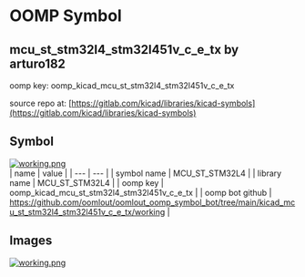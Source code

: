 # OOMP Symbol  
## mcu_st_stm32l4_stm32l451v_c_e_tx  by arturo182  
  
oomp key: oomp_kicad_mcu_st_stm32l4_stm32l451v_c_e_tx  
  
source repo at: [https://gitlab.com/kicad/libraries/kicad-symbols](https://gitlab.com/kicad/libraries/kicad-symbols)  
## Symbol  
  
[![working.png](working_600.png)](working.png)  
| name | value | 
| --- | --- | 
| symbol name | MCU_ST_STM32L4 | 
| library name | MCU_ST_STM32L4 | 
| oomp key | oomp_kicad_mcu_st_stm32l4_stm32l451v_c_e_tx | 
| oomp bot github | https://github.com/oomlout/oomlout_oomp_symbol_bot/tree/main/kicad_mcu_st_stm32l4_stm32l451v_c_e_tx/working | 
## Images  
  
[![working.png](working_140.png)](working.png)  

